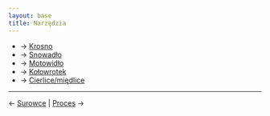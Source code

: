 ```yaml
---
layout: base
title: Narzędzia
---
```


- → [Krosno](/narzedzia/krosno)
- → [Snowadło](/narzedzia/snowadlo)
- → [Motowidło](/narzedzia/motowidlo)
- → [Kołowrotek](/narzedzia/kolowrotek)
- → [Cierlice/międlice](/narzedzia/cierlice-miedlice)

---

← [Surowce](/surowce/) | [Proces](/proces/) →